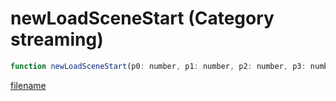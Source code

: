 # newLoadSceneStart (Category streaming)

```js
function newLoadSceneStart(p0: number, p1: number, p2: number, p3: number, p4: number, p5: number, p6: number, p7: number): boolean
```

[filename](newLoadSceneStart_m.md ':include')